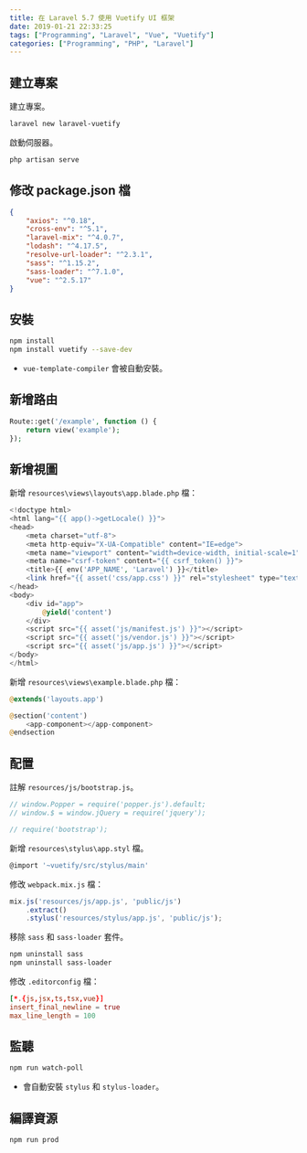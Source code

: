 ```yaml
---
title: 在 Laravel 5.7 使用 Vuetify UI 框架
date: 2019-01-21 22:33:25
tags: ["Programming", "Laravel", "Vue", "Vuetify"]
categories: ["Programming", "PHP", "Laravel"]
---
```


## 建立專案

建立專案。

```bash
laravel new laravel-vuetify
```

啟動伺服器。

```bash
php artisan serve
```

## 修改 package.json 檔

```json
{
    "axios": "^0.18",
    "cross-env": "^5.1",
    "laravel-mix": "^4.0.7",
    "lodash": "^4.17.5",
    "resolve-url-loader": "^2.3.1",
    "sass": "^1.15.2",
    "sass-loader": "^7.1.0",
    "vue": "^2.5.17"
}
```

## 安裝

```bash
npm install
npm install vuetify --save-dev
```

- `vue-template-compiler` 會被自動安裝。

## 新增路由

```php
Route::get('/example', function () {
    return view('example');
});
```

## 新增視圖

新增 `resources\views\layouts\app.blade.php` 檔：

```php
<!doctype html>
<html lang="{{ app()->getLocale() }}">
<head>
    <meta charset="utf-8">
    <meta http-equiv="X-UA-Compatible" content="IE=edge">
    <meta name="viewport" content="width=device-width, initial-scale=1">
    <meta name="csrf-token" content="{{ csrf_token() }}">
    <title>{{ env('APP_NAME', 'Laravel') }}</title>
    <link href="{{ asset('css/app.css') }}" rel="stylesheet" type="text/css">
</head>
<body>
    <div id="app">
        @yield('content')
    </div>
    <script src="{{ asset('js/manifest.js') }}"></script>
    <script src="{{ asset('js/vendor.js') }}"></script>
    <script src="{{ asset('js/app.js') }}"></script>
</body>
</html>
```

新增 `resources\views\example.blade.php` 檔：

```php
@extends('layouts.app')

@section('content')
    <app-component></app-component>
@endsection
```

## 配置

註解 `resources/js/bootstrap.js`。

```js
// window.Popper = require('popper.js').default;
// window.$ = window.jQuery = require('jquery');

// require('bootstrap');
```

新增 `resources\stylus\app.styl` 檔。

```js
@import '~vuetify/src/stylus/main'
```

修改 `webpack.mix.js` 檔：

```js
mix.js('resources/js/app.js', 'public/js')
    .extract()
    .stylus('resources/stylus/app.js', 'public/js');
```

移除 `sass` 和 `sass-loader` 套件。

```bash
npm uninstall sass
npm uninstall sass-loader
```

修改 `.editorconfig` 檔：

```conf
[*.{js,jsx,ts,tsx,vue}]
insert_final_newline = true
max_line_length = 100
```

## 監聽

```bash
npm run watch-poll
```

- 會自動安裝 `stylus` 和 `stylus-loader`。

## 編譯資源

```bash
npm run prod
```
